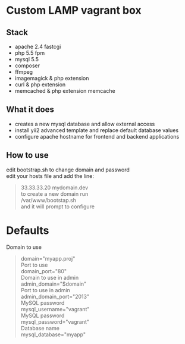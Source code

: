 
# Custom LAMP vagrant box
  
  
## Stack  
+ apache 2.4 fastcgi  
+ php 5.5 fpm  
+ mysql 5.5  
+ composer  
+ ffmpeg  
+ imagemagick & php extension  
+ curl & php extension  
+ memcached & php extension memcache  

## What it does
+ creates a new mysql database and allow external access   
+ install yii2 advanced template and replace default database values  
+ configure apache hostname for frontend and backend applications   

## How to use
edit bootstrap.sh to change domain and password  
edit your hosts file and add the line:  
>33.33.33.20 mydomain.dev  
to create a new domain run   
>/var/www/bootstap.sh  
and it will prompt to configure   

# Defaults

Domain to use  
> domain="myapp.proj"   
Port to use  
> domain_port="80"  
Domain to use in admin  
> admin_domain="$domain"  
Port to use in admin  
> admin_domain_port="2013"  
MySQL password  
> mysql_username="vagrant"   
MySQL password  
> mysql_password="vagrant"  
Database name   
> mysql_database="myapp"  
